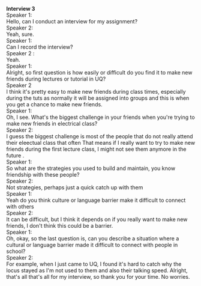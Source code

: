 **Interview 3**    
Speaker 1:     
Hello, can I conduct an interview for my assignment?       
Speaker 2:     
Yeah, sure.    
Speaker 1:     
Can I record the interview?           
Speaker 2 :    
Yeah.          
Speaker 1:     
Alright, so first question is how easily or difficult do you find it to make new friends during lectures or tutorial in UQ?       
Speaker 2      
I think it's pretty easy to make new friends during class times, especially during the tuts as normally it will be assigned into groups and this is when you get a chance to make new friends.     
Speaker 1:     
Oh, I see. What's the biggest challenge in your friends when you're trying to make new friends in electrical class?        
Speaker 2:     
I guess the biggest challenge is most of the people that do not really attend their eleectual class that often That means if I really want to try to make new friends during the first lecture class, I might not see them anymore in the future .     
Speaker 1:     
So what are the strategies you used to build and maintain, you know friendship with these people?      
Speaker 2:         
Not strategies, perhaps just a quick catch up with them        
Speaker 1:     
Yeah do you think culture or language barrier make it difficult to connect with others     
Speaker 2:     
It can be difficult, but I think it depends on if you really want to make new friends, I don't think this could be a barrier.      
Speaker 1:     
Oh, okay, so the last question is, can you describe a situation where a cultural or language barrier made it difficult to connect with people in school?       
Speaker 2:     
For example, when I just came to UQ, I found it's hard to catch why the locus stayed as I'm not used to them and also their talking speed. Alright, that's all that's all for my interview, so thank you for your time. No worries.   
